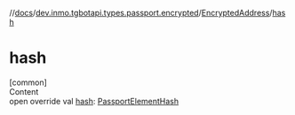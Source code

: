 //[docs](../../../index.md)/[dev.inmo.tgbotapi.types.passport.encrypted](../index.md)/[EncryptedAddress](index.md)/[hash](hash.md)



# hash  
[common]  
Content  
open override val [hash](hash.md): [PassportElementHash](../../dev.inmo.tgbotapi.types.passport.encrypted.abstracts/index.md#%5Bdev.inmo.tgbotapi.types.passport.encrypted.abstracts%2FPassportElementHash%2F%2F%2FPointingToDeclaration%2F%5D%2FClasslikes%2F625018081)  



